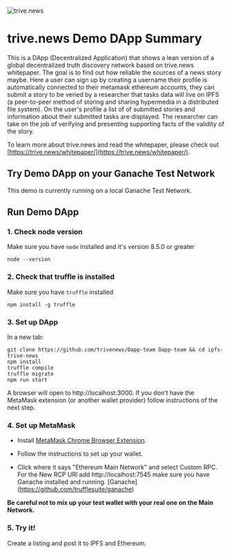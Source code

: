 ![trive.news](https://trive.news/wp-content/uploads/2018/01/discover-banner-4.png)

# trive.news Demo DApp Summary
This is a DApp (Decentralized Application) that shows a lean version of a global decentralized truth discovery network based on trive.news whitepaper. The goal is to find out how reliable the sources of a news story maybe. Here a user can sign up by creating a username their profile is automatically connected to their metamask ethereum accounts, they can submit a story to be veried by a researcher that tasks data will live on IPFS (a peer-to-peer method of storing and sharing hypermedia in a distributed file system). On the user's profile a list of of submitted stories and information about their submitted tasks are displayed. The researcher can take on the job of verifying and presenting supporting facts of the validity of the story. 


To learn more about trive.news and read the whitepaper, please check out [https://trive.news/whitepaper/](https://trive.news/whitepaper/).

## Try Demo DApp on your Ganache Test Network

This demo is currently running on a local Ganache Test Network. 


## Run Demo DApp

### 1. Check node version

Make sure you have `node` installed and it's version 8.5.0 or greater

```
node --version
```
### 2. Check that truffle is installed

Make sure you have `truffle` installed

```
npm install -g truffle
```

### 3. Set up DApp 

In a new tab:
```
git clone https://github.com/trivenews/Dapp-team Dapp-team && cd ipfs-trive-news
npm install
truffle compile
truffle migrate
npm run start
```

A browser will open to http://localhost:3000. If you don't have the MetaMask extension (or another wallet provider) follow instructions of the next step.


### 4. Set up MetaMask

- Install [MetaMask Chrome Browser Extension](https://metamask.io/).

- Follow the instructions to set up your wallet.

- Click where it says "Ethereum Main Network" and select Custom RPC. For the New RCP URl add http://localhost:7545 make sure you have Ganache installed and running. [Ganache] (https://github.com/trufflesuite/ganache)

**Be careful not to mix up your test wallet with your real one on the Main Network.**



### 5. Try it!
Create a listing and post it to IPFS and Ethereum.



